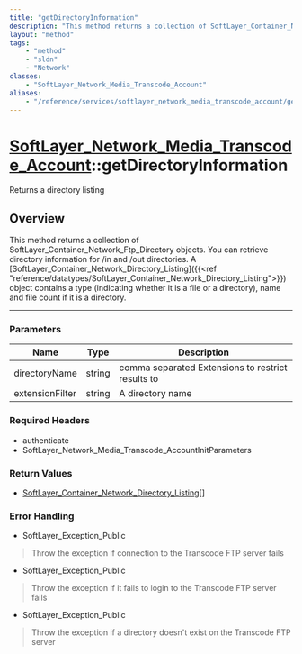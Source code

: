 ```yaml
---
title: "getDirectoryInformation"
description: "This method returns a collection of SoftLayer_Container_Network_Ftp_Directory objects. You can retrieve directory inform... "
layout: "method"
tags:
    - "method"
    - "sldn"
    - "Network"
classes:
    - "SoftLayer_Network_Media_Transcode_Account"
aliases:
    - "/reference/services/softlayer_network_media_transcode_account/getDirectoryInformation"
---
```

# [SoftLayer_Network_Media_Transcode_Account](/reference/services/SoftLayer_Network_Media_Transcode_Account)::getDirectoryInformation

Returns a directory listing


## Overview 
This method returns a collection of SoftLayer_Container_Network_Ftp_Directory objects. You can retrieve directory information for /in and /out directories. A [SoftLayer_Container_Network_Directory_Listing]({{<ref "reference/datatypes/SoftLayer_Container_Network_Directory_Listing">}}) object contains a type (indicating whether it is a file or a directory), name and file count if it is a directory. 

-----

### Parameters 
|Name | Type | Description |
| --- | --- | --- |
|directoryName| string| comma separated Extensions to restrict results to|
|extensionFilter| string| A directory name|


### Required Headers
* authenticate
* SoftLayer_Network_Media_Transcode_AccountInitParameters


### Return Values
* <a href='/reference/datatypes/SoftLayer_Container_Network_Directory_Listing'>SoftLayer_Container_Network_Directory_Listing[] </a>



### Error Handling

* SoftLayer_Exception_Public 

> Throw the exception if connection to the Transcode FTP server fails 

* SoftLayer_Exception_Public 

> Throw the exception if it fails to login to the Transcode FTP server fails 

* SoftLayer_Exception_Public 

> Throw the exception if a directory doesn't exist on the Transcode FTP server 




